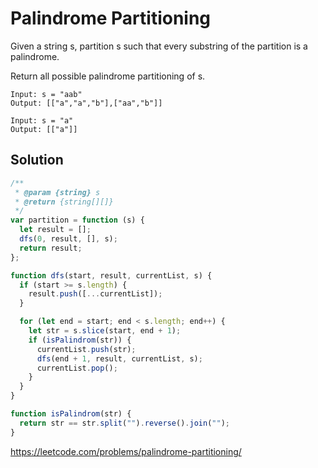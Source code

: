 # Palindrome Partitioning

Given a string s, partition s such that every substring of the partition is a palindrome.

Return all possible palindrome partitioning of s.

```
Input: s = "aab"
Output: [["a","a","b"],["aa","b"]]
```

```
Input: s = "a"
Output: [["a"]]
```

## Solution

```javascript
/**
 * @param {string} s
 * @return {string[][]}
 */
var partition = function (s) {
  let result = [];
  dfs(0, result, [], s);
  return result;
};

function dfs(start, result, currentList, s) {
  if (start >= s.length) {
    result.push([...currentList]);
  }

  for (let end = start; end < s.length; end++) {
    let str = s.slice(start, end + 1);
    if (isPalindrom(str)) {
      currentList.push(str);
      dfs(end + 1, result, currentList, s);
      currentList.pop();
    }
  }
}

function isPalindrom(str) {
  return str == str.split("").reverse().join("");
}
```

https://leetcode.com/problems/palindrome-partitioning/
